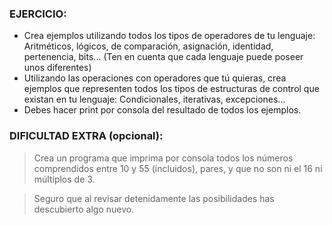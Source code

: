 ### EJERCICIO:

- Crea ejemplos utilizando todos los tipos de operadores de tu lenguaje:
  Aritméticos, lógicos, de comparación, asignación, identidad, pertenencia, bits...
  (Ten en cuenta que cada lenguaje puede poseer unos diferentes)
- Utilizando las operaciones con operadores que tú quieras, crea ejemplos
  que representen todos los tipos de estructuras de control que existan
  en tu lenguaje:
  Condicionales, iterativas, excepciones...
- Debes hacer print por consola del resultado de todos los ejemplos.

### DIFICULTAD EXTRA (opcional):

> Crea un programa que imprima por consola todos los números comprendidos
> entre 10 y 55 (incluidos), pares, y que no son ni el 16 ni múltiplos de 3.

> Seguro que al revisar detenidamente las posibilidades has descubierto algo nuevo.
